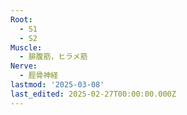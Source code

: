 ```yaml
---
Root:
  - S1
  - S2
Muscle:
  - 腓腹筋，ヒラメ筋
Nerve:
  - 脛骨神経
lastmod: '2025-03-08'
last_edited: 2025-02-27T00:00:00.000Z
---
```



